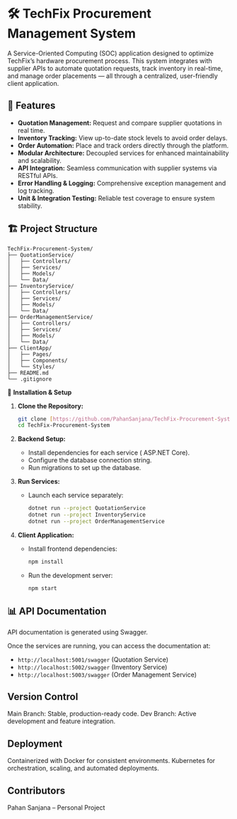# 🛠️ TechFix Procurement Management System

A Service-Oriented Computing (SOC) application designed to optimize TechFix’s hardware procurement process. This system integrates with supplier APIs to automate quotation requests, track inventory in real-time, and manage order placements — all through a centralized, user-friendly client application.

## 🚀 **Features**

-   **Quotation Management:** Request and compare supplier quotations in real time.
-   **Inventory Tracking:** View up-to-date stock levels to avoid order delays.
-   **Order Automation:** Place and track orders directly through the platform.
-   **Modular Architecture:** Decoupled services for enhanced maintainability and scalability.
-   **API Integration:** Seamless communication with supplier systems via RESTful APIs.
-   **Error Handling & Logging:** Comprehensive exception management and log tracking.
-   **Unit & Integration Testing:** Reliable test coverage to ensure system stability.

## 🏗️ **Project Structure**
```plaintext
TechFix-Procurement-System/
├── QuotationService/
│   ├── Controllers/
│   ├── Services/
│   ├── Models/
│   └── Data/
├── InventoryService/
│   ├── Controllers/
│   ├── Services/
│   ├── Models/
│   └── Data/
├── OrderManagementService/
│   ├── Controllers/
│   ├── Services/
│   ├── Models/
│   └── Data/
├── ClientApp/
│   ├── Pages/
│   ├── Components/
│   └── Styles/
├── README.md
└── .gitignore
```

📘 **Installation & Setup**

1.  **Clone the Repository:**

    ```bash
    git clone [https://github.com/PahanSanjana/TechFix-Procurement-System.git](https://github.com/PahanSanjana/TechFix-Procurement-System)
    cd TechFix-Procurement-System
    ```

2.  **Backend Setup:**

    -   Install dependencies for each service ( ASP.NET Core).
    -   Configure the database connection string.
    -   Run migrations to set up the database.

3.  **Run Services:**

    -   Launch each service separately:

        ```bash
        dotnet run --project QuotationService
        dotnet run --project InventoryService
        dotnet run --project OrderManagementService
        ```

4.  **Client Application:**

    -   Install frontend dependencies:

        ```bash
        npm install
        ```

    -   Run the development server:

        ```bash
        npm start
        ```

## 📊 **API Documentation**

API documentation is generated using Swagger.

Once the services are running, you can access the documentation at:

-   `http://localhost:5001/swagger` (Quotation Service)
-   `http://localhost:5002/swagger` (Inventory Service)
-   `http://localhost:5003/swagger` (Order Management Service)

## Version Control
Main Branch: Stable, production-ready code.
Dev Branch: Active development and feature integration.

## Deployment
Containerized with Docker for consistent environments.
Kubernetes for orchestration, scaling, and automated deployments.

## Contributors
Pahan Sanjana – Personal Project
